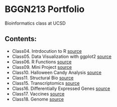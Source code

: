 # BGGN213 Portfolio
Bioinformatics class at UCSD

## Contents: 
- Class04. Intrdocution to R [source](https://github.com/jgolvera/bbgn213/blob/main/class04/class04.Rproj)
- Class05. Data Visualization with ggplot2 [source](https://github.com/jgolvera/bbgn213/blob/main/class05_olvera_jocelyn/class05.R)
- Class06. R Functions [source](https://github.com/jgolvera/bbgn213/blob/main/class06/class06.md) 
- Class09. Mini Project [source](https://github.com/jgolvera/bbgn213/blob/main/class09_miniproject/class09_miniproject.pdf)
- Class10. Halloween Candy Analysis [source](https://github.com/jgolvera/bbgn213/blob/main/class10_halloween/class10_halloween.md)
- Class11. Structural Bio [source](https://github.com/jgolvera/bbgn213/blob/main/class11_structural/class11_.md)
- Class15. Transcriptomics [source](https://github.com/jgolvera/bbgn213/blob/main/class15_transcriptomics/class15_transcriptomics.md)
- Class16. Differentially Expressed Genes [source](https://github.com/jgolvera/bbgn213/blob/main/class16_DEGs/class16_DEGs.md)
- Class17. Vaccines [source](https://github.com/jgolvera/bbgn213/blob/main/class17_vaccines/class17_vaccines.md)
- Class18. Genome [source](https://github.com/jgolvera/bbgn213/blob/main/class18_genome/class18_genome.md)
